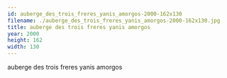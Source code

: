 ```yaml
---
id: auberge_des_trois_freres_yanis_amorgos-2000-162x130
filename: ./auberge_des_trois_freres_yanis_amorgos-2000-162x130.jpg
title: auberge des trois freres yanis amorgos
year: 2000
height: 162
width: 130
---
```


auberge des trois freres yanis amorgos
